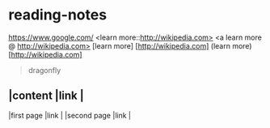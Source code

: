 # reading-notes
https://www.google.com/
<learn more::http://wikipedia.com>
<a learn more @ http://wikipedia.com>
[learn more] [http://wikipedia.com]
(learn more)[http://wikipedia.com]
> dragonfly





|content       |link    |
-------------------------
|first page    |link    |
|second page   |link    |